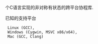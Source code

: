 个C语言实现的非对称有状态的跨平台协程库.

已知的支持平台
```
 Linux (GCC),
 Windows (Cygwin, MSVC x86/x64),
 Mac (GCC, Clang)
 ```


